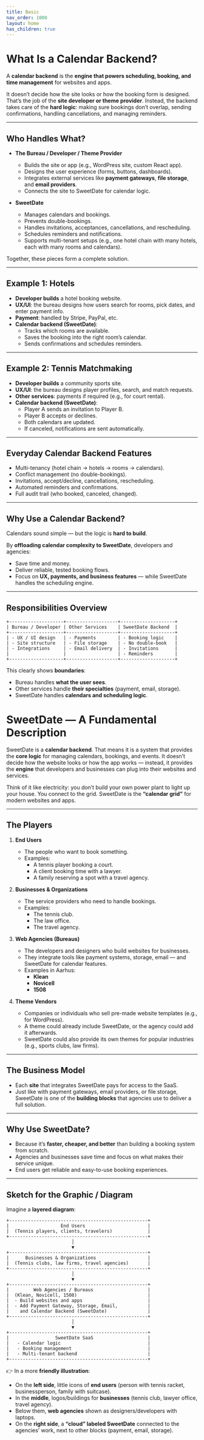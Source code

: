 ```yaml
---
title: Basic 
nav_order: 1000
layout: home
has_children: true
---
```

# What Is a Calendar Backend?  

A **calendar backend** is the **engine that powers scheduling, booking, and time management** for websites and apps.  

It doesn’t decide how the site looks or how the booking form is designed. That’s the job of the **site developer or theme provider**. Instead, the backend takes care of the **hard logic**: making sure bookings don’t overlap, sending confirmations, handling cancellations, and managing reminders.  

---

## Who Handles What?  

- **The Bureau / Developer / Theme Provider**  
  - Builds the site or app (e.g., WordPress site, custom React app).  
  - Designs the user experience (forms, buttons, dashboards).  
  - Integrates external services like **payment gateways**, **file storage**, and **email providers**.  
  - Connects the site to SweetDate for calendar logic.  

- **SweetDate**  
  - Manages calendars and bookings.  
  - Prevents double-bookings.  
  - Handles invitations, acceptances, cancellations, and rescheduling.  
  - Schedules reminders and notifications.  
  - Supports multi-tenant setups (e.g., one hotel chain with many hotels, each with many rooms and calendars).  

Together, these pieces form a complete solution.  

---

## Example 1: Hotels  

- **Developer builds** a hotel booking website.  
- **UX/UI**: the bureau designs how users search for rooms, pick dates, and enter payment info.  
- **Payment**: handled by Stripe, PayPal, etc.  
- **Calendar backend (SweetDate)**:  
  - Tracks which rooms are available.  
  - Saves the booking into the right room’s calendar.  
  - Sends confirmations and schedules reminders.  

---

## Example 2: Tennis Matchmaking  

- **Developer builds** a community sports site.  
- **UX/UI**: the bureau designs player profiles, search, and match requests.  
- **Other services**: payments if required (e.g., for court rental).  
- **Calendar backend (SweetDate)**:  
  - Player A sends an invitation to Player B.  
  - Player B accepts or declines.  
  - Both calendars are updated.  
  - If canceled, notifications are sent automatically.  

---

## Everyday Calendar Backend Features  

- Multi-tenancy (hotel chain → hotels → rooms → calendars).  
- Conflict management (no double-bookings).  
- Invitations, accept/decline, cancellations, rescheduling.  
- Automated reminders and confirmations.  
- Full audit trail (who booked, canceled, changed).  

---

## Why Use a Calendar Backend?  

Calendars sound simple — but the logic is **hard to build**.  

By **offloading calendar complexity to SweetDate**, developers and agencies:  
- Save time and money.  
- Deliver reliable, tested booking flows.  
- Focus on **UX, payments, and business features** — while SweetDate handles the scheduling engine.  

---

## Responsibilities Overview  

```
+--------------------+-------------------+--------------------+
| Bureau / Developer | Other Services    | SweetDate Backend  |
+--------------------+-------------------+--------------------+
| - UX / UI design   | - Payments        | - Booking logic    |
| - Site structure   | - File storage    | - No double-book   |
| - Integrations     | - Email delivery  | - Invitations      |
|                    |                   | - Reminders        |
+--------------------+-------------------+--------------------+
```

This clearly shows **boundaries**:  
- Bureau handles **what the user sees**.  
- Other services handle **their specialties** (payment, email, storage).  
- SweetDate handles **calendars and scheduling logic**.  


# SweetDate — A Fundamental Description

SweetDate is a **calendar backend**. That means it is a system that provides the **core logic** for managing calendars, bookings, and events. It doesn’t decide how the website looks or how the app works — instead, it provides the **engine** that developers and businesses can plug into their websites and services.  

Think of it like electricity: you don’t build your own power plant to light up your house. You connect to the grid. SweetDate is the **“calendar grid”** for modern websites and apps.  

---

## The Players

1. **End Users**  
   - The people who want to book something.  
   - Examples:  
     - A tennis player booking a court.  
     - A client booking time with a lawyer.  
     - A family reserving a spot with a travel agency.  

2. **Businesses & Organizations**  
   - The service providers who need to handle bookings.  
   - Examples:  
     - The tennis club.  
     - The law office.  
     - The travel agency.  

3. **Web Agencies (Bureaus)**  
   - The developers and designers who build websites for businesses.  
   - They integrate tools like payment systems, storage, email — and SweetDate for calendar features.  
   - Examples in Aarhus:  
     - **Klean**  
     - **Novicell**  
     - **1508**  

4. **Theme Vendors**  
   - Companies or individuals who sell pre-made website templates (e.g., for WordPress).  
   - A theme could already include SweetDate, or the agency could add it afterwards.  
   - SweetDate could also provide its own themes for popular industries (e.g., sports clubs, law firms).  

---

## The Business Model

- Each **site** that integrates SweetDate pays for access to the SaaS.  
- Just like with payment gateways, email providers, or file storage, SweetDate is one of the **building blocks** that agencies use to deliver a full solution.  

---

## Why Use SweetDate?

- Because it’s **faster, cheaper, and better** than building a booking system from scratch.  
- Agencies and businesses save time and focus on what makes their service unique.  
- End users get reliable and easy-to-use booking experiences.  

---

## Sketch for the Graphic / Diagram

Imagine a **layered diagram**:  

```
+---------------------------------------------------+
|                   End Users                       |
|  (Tennis players, clients, travelers)             |
+---------------------------------------------------+
                        │
                        ▼
+---------------------------------------------------+
|      Businesses & Organizations                   |
|  (Tennis clubs, law firms, travel agencies)       |
+---------------------------------------------------+
                        │
                        ▼
+---------------------------------------------------+
|         Web Agencies / Bureaus                    |
|  (Klean, Novicell, 1508)                          |
|  - Build websites and apps                        |
|  - Add Payment Gateway, Storage, Email,           |
|    and Calendar Backend (SweetDate)               |
+---------------------------------------------------+
                        │
                        ▼
+---------------------------------------------------+
|                 SweetDate SaaS                    |
|   - Calendar logic                                |
|   - Booking management                            |
|   - Multi-tenant backend                          |
+---------------------------------------------------+
```

👉 In a more **friendly illustration**:  
- On the **left side**, little icons of **end users** (person with tennis racket, businessperson, family with suitcase).  
- In the **middle**, logos/buildings for **businesses** (tennis club, lawyer office, travel agency).  
- Below them, **web agencies** shown as designers/developers with laptops.  
- On the **right side**, a **“cloud” labeled SweetDate** connected to the agencies’ work, next to other blocks (payment, email, storage).  
